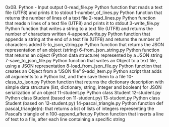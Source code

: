 0x0B. Python - Input output
0-read_file.py	Python function that reads a text file (UTF8) and prints it to stdout
1-number_of_lines.py	Python function that returns the number of lines of a text file
2-read_lines.py	Python function that reads n lines of a text file (UTF8) and prints it to stdout
3-write_file.py	Python function that writes a string to a text file (UTF8) and returns the number of characters written
4-append_write.py	Python function that appends a string at the end of a text file (UTF8) and returns the number of characters added
5-to_json_string.py	Python function that returns the JSON representation of an object (string)
6-from_json_string.py	Python function that returns an object (Python data structure) represented by a JSON string
7-save_to_json_file.py	Python function that writes an Object to a text file, using a JSON representation
8-load_from_json_file.py	Python function that creates an Object from a “JSON file”
9-add_item.py	Python script that adds all arguments to a Python list, and then save them to a file
10-class_to_json.py	Python function that returns the dictionary description with simple data structure (list, dictionary, string, integer and boolean) for JSON serialization of an object
11-student.py	Python class Student
12-student.py	Python class Student (based on 11-student.py)
13-student.py	Python class Student (based on 12-student.py)
14-pascal_triangle.py	Python function def pascal_triangle(n): that returns a list of lists of integers representing the Pascal’s triangle of n
100-append_after.py	Python function that inserts a line of text to a file, after each line containing a specific string
